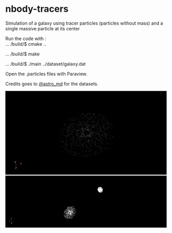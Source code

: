# nbody-tracers
Simulation of a galaxy using tracer particles (particles without mass) and a single massive particle at its center 

Run the code with :  
... /build/$ cmake ..

... /build/$ make
                     
... /build/$ ./main ../dataset/galaxy.dat
                     

Open the .particles files with Paraview.

Credits goes to [@astro_md](https://twitter.com/astro_md) for the datasets.

![One galaxy](https://raw.githubusercontent.com/Julien-Ar/nbody-tracers/main/gifs/single_galaxy.gif)
![Two_galaxies](https://raw.githubusercontent.com/Julien-Ar/nbody-tracers/main/gifs/two_galaxies.gif)
